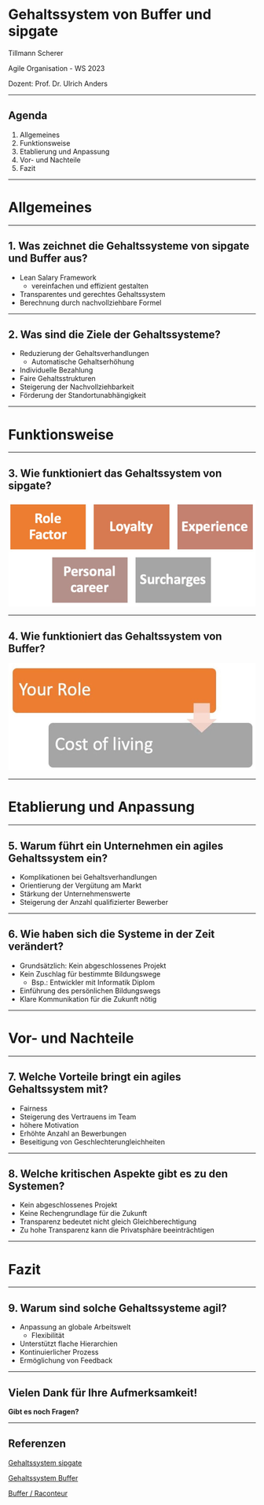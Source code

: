 # **Gehaltssystem von Buffer und sipgate**

Tillmann Scherer

Agile Organisation - WS 2023

Dozent: Prof. Dr. Ulrich Anders

---

## Agenda

1. Allgemeines
1. Funktionsweise
1. Etablierung und Anpassung
1. Vor- und Nachteile
1. Fazit

---

# Allgemeines

---

## 1. Was zeichnet die Gehaltssysteme von sipgate und Buffer aus?

- Lean Salary Framework
  - vereinfachen und effizient gestalten
- Transparentes und gerechtes Gehaltssystem
- Berechnung durch nachvollziehbare Formel

---

## 2. Was sind die Ziele der Gehaltssysteme?

- Reduzierung der Gehaltsverhandlungen
  - Automatische Gehaltserhöhung
- Individuelle Bezahlung
- Faire Gehaltsstrukturen
- Steigerung der Nachvollziehbarkeit
- Förderung der Standortunabhängigkeit

---

# Funktionsweise

---

## 3. Wie funktioniert das Gehaltssystem von sipgate?

![Alt text](<AO Bild1.jpg>)

---

## 4. Wie funktioniert das Gehaltssystem von Buffer?

![Alt text](<AO Bild2.jpg>)

---

# Etablierung und Anpassung

---

## 5. Warum führt ein Unternehmen ein agiles Gehaltssystem ein?

- Komplikationen bei Gehaltsverhandlungen
- Orientierung der Vergütung am Markt
- Stärkung der Unternehmenswerte
- Steigerung der Anzahl qualifizierter Bewerber

---

## 6. Wie haben sich die Systeme in der Zeit verändert?

- Grundsätzlich: Kein abgeschlossenes Projekt
- Kein Zuschlag für bestimmte Bildungswege
  - Bsp.: Entwickler mit Informatik Diplom
- Einführung des persönlichen Bildungswegs
- Klare Kommunikation für die Zukunft nötig

---

# Vor- und Nachteile

---

## 7. Welche Vorteile bringt ein agiles Gehaltssystem mit?

- Fairness
- Steigerung des Vertrauens im Team
- höhere Motivation
- Erhöhte Anzahl an Bewerbungen
- Beseitigung von Geschlechterungleichheiten

---

## 8. Welche kritischen Aspekte gibt es zu den Systemen?

- Kein abgeschlossenes Projekt
- Keine Rechengrundlage für die Zukunft
- Transparenz bedeutet nicht gleich Gleichberechtigung
- Zu hohe Transparenz kann die Privatsphäre beeinträchtigen

---

# Fazit

---

## 9. Warum sind solche Gehaltssysteme agil?

- Anpassung an globale Arbeitswelt
  - Flexibilität
- Unterstützt flache Hierarchien
- Kontinuierlicher Prozess
- Ermöglichung von Feedback

---

## Vielen Dank für Ihre Aufmerksamkeit!

**Gibt es noch Fragen?**

---

## Referenzen

[Gehaltssystem sipgate](https://sipgate.medium.com/so-zahlen-wir-6251ec42205a)

[Gehaltssystem Buffer](https://buffer.com/resources/compensation-philosophy/)

[Buffer / Raconteur ](https://www.raconteur.net/talent-culture/buffer-transparent-salary-pay)
